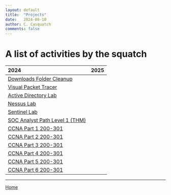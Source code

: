 ```yaml
---
layout: default
title:  "Projects"
date:   2024-09-10
author: C. Casquatch
comments: false
---
```


# A list of activities by the squatch

| 2024                                                                                   | 2025        |
|:---------------------------------------------------------------------------------------|:------------|
| [Downloads Folder Cleanup](_posts/Projects/Python/2024-03-01-Download-file-cleanup.md) |             |
| [Visual Packet Tracer](_posts/Projects/Python/2024-03-05-Visual-Packet_tracer.md)      |             |
| [Active Directory Lab](_posts/Projects/2024-03-10-ActiveDirectoryLab.md)               |             |
| [Nessus Lab](_posts/Projects/2024-03-21-NessusLab.md)                                  |             |
| [Sentinel Lab](_posts/Projects/2024-04-20-SentinelSIEMLab.md)                          |             |
| [SOC Analyst Path Level 1 (THM)](_posts/Projects/2024-03-12-THMSOCLVL1Path.md)         |             |
| [CCNA Part 1 200-301](_posts/Projects/2024-12-14-CCNA_part1.md)                        |             |
| [CCNA Part 2 200-301](_posts/Projects/2024-12-14-CCNA_part2.md)                        |             |
| [CCNA Part 3 200-301](_posts/Projects/2024-12-14-CCNA_part3.md)                        |             |
| [CCNA Part 4 200-301](_posts/Projects/2024-12-14-CCNA_part4.md)                        |             |
| [CCNA Part 5 200-301](_posts/Projects/2024-12-14-CCNA_part5.md)                        |             |
| [CCNA Part 6 200-301](_posts/Projects/2024-12-14-CCNA_part6.md)                        |             |

* * *
[Home](./index.md)
